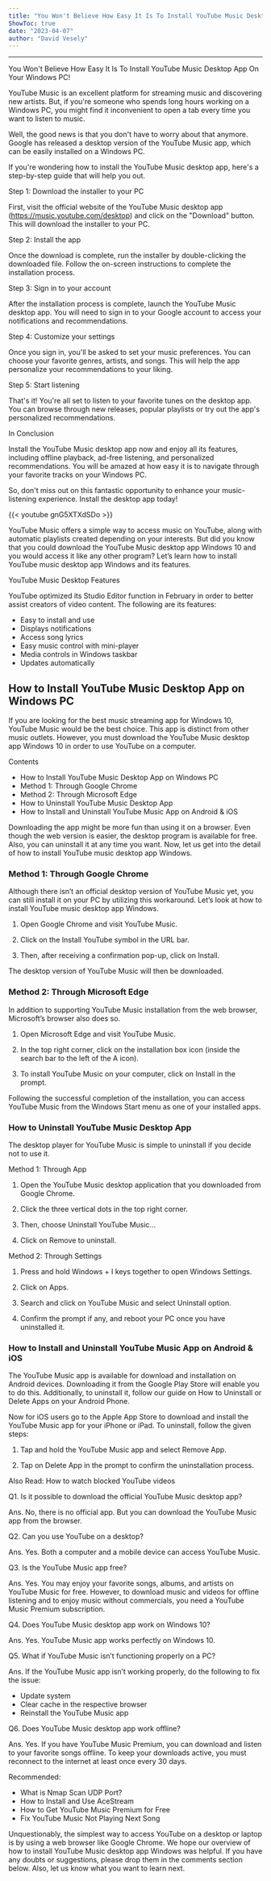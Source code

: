 ```yaml
---
title: "You Won't Believe How Easy It Is To Install YouTube Music Desktop App On Your Windows PC!"
ShowToc: true 
date: "2023-04-07"
author: "David Vesely"
---
```

*****
You Won't Believe How Easy It Is To Install YouTube Music Desktop App On Your Windows PC!

YouTube Music is an excellent platform for streaming music and discovering new artists. But, if you're someone who spends long hours working on a Windows PC, you might find it inconvenient to open a tab every time you want to listen to music.

Well, the good news is that you don't have to worry about that anymore. Google has released a desktop version of the YouTube Music app, which can be easily installed on a Windows PC.

If you're wondering how to install the YouTube Music desktop app, here's a step-by-step guide that will help you out.

Step 1: Download the installer to your PC

First, visit the official website of the YouTube Music desktop app (https://music.youtube.com/desktop) and click on the "Download" button. This will download the installer to your PC.

Step 2: Install the app

Once the download is complete, run the installer by double-clicking the downloaded file. Follow the on-screen instructions to complete the installation process.

Step 3: Sign in to your account

After the installation process is complete, launch the YouTube Music desktop app. You will need to sign in to your Google account to access your notifications and recommendations.

Step 4: Customize your settings

Once you sign in, you'll be asked to set your music preferences. You can choose your favorite genres, artists, and songs. This will help the app personalize your recommendations to your liking.

Step 5: Start listening

That's it! You're all set to listen to your favorite tunes on the desktop app. You can browse through new releases, popular playlists or try out the app's personalized recommendations.

In Conclusion

Install the YouTube Music desktop app now and enjoy all its features, including offline playback, ad-free listening, and personalized recommendations. You will be amazed at how easy it is to navigate through your favorite tracks on your Windows PC.

So, don't miss out on this fantastic opportunity to enhance your music-listening experience. Install the desktop app today!

{{< youtube gnG5XTXdSDo >}} 



YouTube Music offers a simple way to access music on YouTube, along with automatic playlists created depending on your interests. But did you know that you could download the YouTube Music desktop app Windows 10 and you would access it like any other program? Let’s learn how to install YouTube music desktop app Windows and its features.
 
YouTube Music Desktop Features
 
YouTube optimized its Studio Editor function in February in order to better assist creators of video content. The following are its features:
 
- Easy to install and use
 - Displays notifications
 - Access song lyrics
 - Easy music control with mini-player
 - Media controls in Windows taskbar
 - Updates automatically

 

 
## How to Install YouTube Music Desktop App on Windows PC
 
If you are looking for the best music streaming app for Windows 10, YouTube Music would be the best choice. This app is distinct from other music outlets. However, you must download the YouTube Music desktop app Windows 10 in order to use YouTube on a computer.
 
Contents
 
- How to Install YouTube Music Desktop App on Windows PC
 - Method 1: Through Google Chrome
 - Method 2: Through Microsoft Edge
 - How to Uninstall YouTube Music Desktop App
 - How to Install and Uninstall YouTube Music App on Android & iOS

 
Downloading the app might be more fun than using it on a browser. Even though the web version is easier, the desktop program is available for free. Also, you can uninstall it at any time you want. Now, let us get into the detail of how to install YouTube music desktop app Windows.
 
### Method 1: Through Google Chrome 
 
Although there isn’t an official desktop version of YouTube Music yet, you can still install it on your PC by utilizing this workaround. Let’s look at how to install YouTube music desktop app Windows.
 
1. Open Google Chrome and visit YouTube Music.
 
2. Click on the Install YouTube symbol in the URL bar.
 
3. Then, after receiving a confirmation pop-up, click on Install.
 
The desktop version of YouTube Music will then be downloaded.
 
### Method 2: Through Microsoft Edge 
 
In addition to supporting YouTube Music installation from the web browser, Microsoft’s browser also does so.
 
1. Open Microsoft Edge and visit YouTube Music.
 
2. In the top right corner, click on the installation box icon (inside the search bar to the left of the A icon).
 
3. To install YouTube Music on your computer, click on Install in the prompt.
 
Following the successful completion of the installation, you can access YouTube Music from the Windows Start menu as one of your installed apps.
 
### How to Uninstall YouTube Music Desktop App
 
The desktop player for YouTube Music is simple to uninstall if you decide not to use it.
 
Method 1: Through App
 
1. Open the YouTube Music desktop application that you downloaded from Google Chrome.
 
2. Click the three vertical dots in the top right corner.
 
3. Then, choose Uninstall YouTube Music… 
 
4. Click on Remove to uninstall.
 
Method 2: Through Settings
 
1. Press and hold Windows + I keys together to open Windows Settings.
 
2. Click on Apps.
 
3. Search and click on YouTube Music and select Uninstall option.
 
4. Confirm the prompt if any, and reboot your PC once you have uninstalled it.
 
### How to Install and Uninstall YouTube Music App on Android & iOS
 
The YouTube Music app is available for download and installation on Android devices. Downloading it from the Google Play Store will enable you to do this. Additionally, to uninstall it, follow our guide on How to Uninstall or Delete Apps on your Android Phone.
 
Now for iOS users go to the Apple App Store to download and install the YouTube Music app for your iPhone or iPad. To uninstall, follow the given steps:
 
1. Tap and hold the YouTube Music app and select Remove App.
 
2. Tap on Delete App in the prompt to confirm the uninstallation process.
 
Also Read: How to watch blocked YouTube videos
 
Q1. Is it possible to download the official YouTube Music desktop app?
 
Ans. No, there is no official app. But you can download the YouTube Music app from the browser.
 
Q2. Can you use YouTube on a desktop?
 
Ans. Yes. Both a computer and a mobile device can access YouTube Music.
 
Q3. Is the YouTube Music app free?
 
Ans. Yes. You may enjoy your favorite songs, albums, and artists on YouTube Music for free. However, to download music and videos for offline listening and to enjoy music without commercials, you need a YouTube Music Premium subscription.
 
Q4. Does YouTube Music desktop app work on Windows 10?
 
Ans. Yes. YouTube Music app works perfectly on Windows 10.
 
Q5. What if YouTube Music isn’t functioning properly on a PC?
 
Ans. If the YouTube Music app isn’t working properly, do the following to fix the issue:
 
- Update system
 - Clear cache in the respective browser
 - Reinstall the YouTube Music app

 
Q6. Does YouTube Music desktop app work offline?
 
Ans. Yes. If you have YouTube Music Premium, you can download and listen to your favorite songs offline. To keep your downloads active, you must reconnect to the internet at least once every 30 days.
 
Recommended:
 
- What is Nmap Scan UDP Port?
 - How to Install and Use AceStream
 - How to Get YouTube Music Premium for Free
 - Fix YouTube Music Not Playing Next Song

 
Unquestionably, the simplest way to access YouTube on a desktop or laptop is by using a web browser like Google Chrome. We hope our overview of how to install YouTube Music desktop app Windows was helpful. If you have any doubts or suggestions, please drop them in the comments section below. Also, let us know what you want to learn next.





